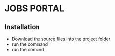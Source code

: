 # JOBS PORTAL


## Installation

- Download the source files into the project folder
- run the command <npm install>
- run the comand <npm run install>